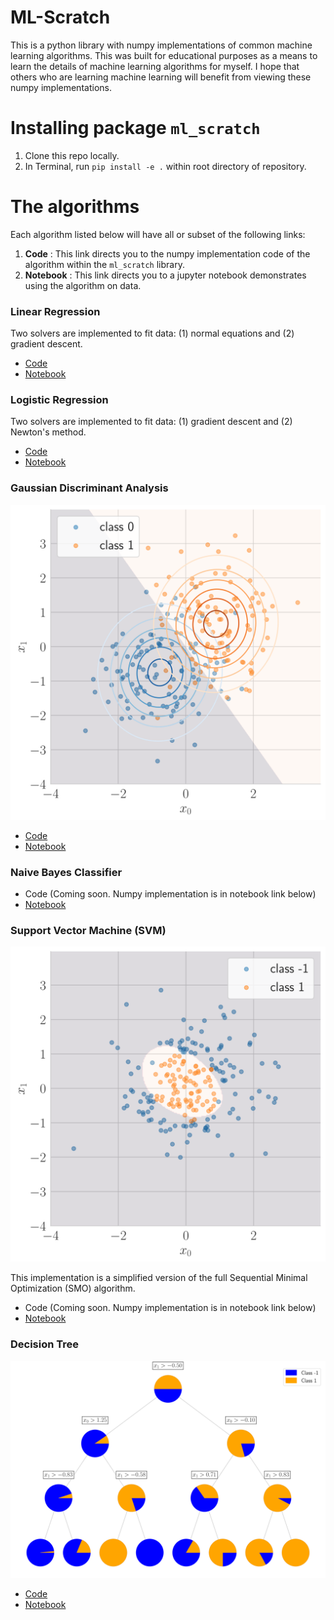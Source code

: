 # ML-Scratch

This is a python library with numpy implementations of common machine learning algorithms. This was built for educational purposes as a means to learn the details of machine learning algorithms for myself. I hope that others who are learning machine learning will benefit from viewing these numpy implementations.

# Installing package `ml_scratch`

1. Clone this repo locally.
2. In Terminal, run `pip install -e .` within root directory of repository.

# The algorithms

Each algorithm listed below will have all or subset of the following links:
1. **Code** : This link directs you to the numpy implementation code of the algorithm within the `ml_scratch` library.
2. **Notebook** : This link directs you to a jupyter notebook demonstrates using the algorithm on data.


### Linear Regression
Two solvers are implemented to fit data: (1) normal equations and (2) gradient descent.
- [Code](https://github.com/cjm715/ml_scratch/blob/master/ml_scratch/LinearRegression.py)
- [Notebook](https://github.com/cjm715/ml_scratch/blob/master/notebooks/LinearRegression.ipynb)


### Logistic Regression
Two solvers are implemented to fit data: (1) gradient descent and (2) Newton's method.
- [Code](https://github.com/cjm715/ml_scratch/blob/master/ml_scratch/LogisticRegression.py)
- [Notebook](https://github.com/cjm715/ml_scratch/blob/master/notebooks/LogisticRegression.ipynb)

### Gaussian Discriminant Analysis
![Alt text](./images/GDA.svg)
- [Code](https://github.com/cjm715/ml_scratch/blob/master/ml_scratch/GDA.py)
- [Notebook](https://github.com/cjm715/ml_scratch/blob/master/notebooks/GDA.ipynb)


### Naive Bayes Classifier
- Code (Coming soon. Numpy implementation is in notebook link below)
- [Notebook](https://github.com/cjm715/ml_scratch/blob/master/notebooks/NaiveBayes.ipynb)

### Support Vector Machine (SVM)
![Alt text](./images/SVM.svg)

This implementation is a simplified version of the full Sequential Minimal Optimization (SMO) algorithm.
- Code (Coming soon. Numpy implementation is in notebook link below)
- [Notebook](https://github.com/cjm715/ml_scratch/blob/master/notebooks/SVM.ipynb)


### Decision Tree
![Alt text](./images/decision_tree.svg)
- [Code](https://github.com/cjm715/ml_scratch/blob/master/ml_scratch/DecisionTree.py)
- [Notebook](https://github.com/cjm715/ml_scratch/blob/master/notebooks/DecisionTree.ipynb)
